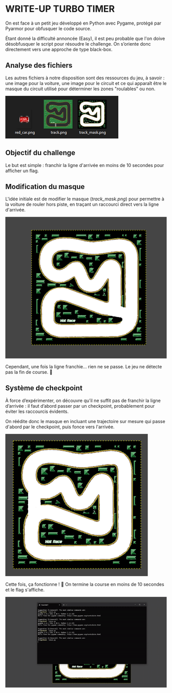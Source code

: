 # WRITE-UP TURBO TIMER

On est face à un petit jeu développé en Python avec Pygame, protégé par Pyarmor pour obfusquer le code source.

Étant donné la difficulté annoncée (Easy), il est peu probable que l'on doive désobfusquer le script pour résoudre le challenge. 
On s’oriente donc directement vers une approche de type black-box.

## Analyse des fichiers

Les autres fichiers à notre disposition sont des ressources du jeu, à savoir : une image pour la voiture, une image pour le circuit et ce qui apparaît être le masque du circuit utilisé pour déterminer les zones "roulables" ou non.

![assets-given](assets/assets-given.png)

## Objectif du challenge

Le but est simple : franchir la ligne d'arrivée en moins de 10 secondes pour afficher un flag.

## Modification du masque

L'idée initiale est de modifier le masque (*track_mask.png*) pour permettre à la voiture de rouler hors piste, en traçant un raccourci direct vers la ligne d'arrivée.

![edited-mask-1](assets/edited-mask-1.png)

Cependant, une fois la ligne franchie… rien ne se passe. Le jeu ne détecte pas la fin de course. 🤔

## Système de checkpoint

À force d’expérimenter, on découvre qu’il ne suffit pas de franchir la ligne d’arrivée : il faut d’abord passer par un checkpoint, probablement pour éviter les raccourcis évidents.

On réédite donc le masque en incluant une trajectoire sur mesure qui passe d'abord par le checkpoint, puis fonce vers l'arrivée.

![edited-mask-2](assets/edited-mask-2.png)

Cette fois, ça fonctionne ! 🎉
On termine la course en moins de 10 secondes et le flag s'affiche.

![solved](assets/solved-gif.gif)

